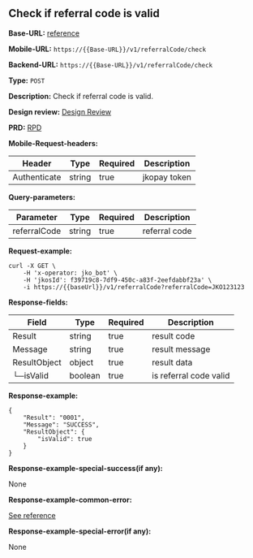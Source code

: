 #
## Check if referral code is valid

**Base-URL:** [reference](https://jkopay.atlassian.net/wiki/spaces/RD4/pages/53215233/jkopay-referral-svc+Base-URL+reference)

**Mobile-URL:** `https://{{Base-URL}}/v1/referralCode/check`

**Backend-URL:** `https://{{Base-URL}}/v1/referralCode/check`

**Type:** `POST`

**Description:** Check if referral code is valid.

**Design review:** [Design Review](https://jkopay.atlassian.net/wiki/spaces/RD4/pages/33424007/referral+code+Design+Review)

**PRD:** [RPD](https://jkopay.atlassian.net/wiki/spaces/PM/pages/29687846)

**Mobile-Request-headers:**

| Header       | Type   | Required | Description  |
|--------------|--------|----------|--------------|
| Authenticate | string | true     | jkopay token |

**Query-parameters:**

| Parameter    | Type   | Required | Description   |
|--------------|--------|----------|---------------|
| referralCode | string | true     | referral code |

**Request-example:**
```
curl -X GET \
    -H 'x-operator: jko_bot' \
    -H 'jkosId': f39719c8-7df9-450c-a83f-2eefdabbf23a' \
    -i https://{{baseUrl}}/v1/referralCode?referralCode=JKO123123
```

**Response-fields:**

| Field        | Type    | Required | Description            |
|--------------|---------|----------|------------------------|
| Result       | string  | true     | result code            |
| Message      | string  | true     | result message         |
| ResultObject | object  | true     | result data            |
| └─isValid    | boolean | true     | is referral code valid |

**Response-example:**
```
{
    "Result": "0001",
    "Message": "SUCCESS",
    "ResultObject": {
        "isValid": true
    }
}
```

**Response-example-special-success(if any):**

None

**Response-example-common-error:**

[See reference](https://jkopay.atlassian.net/wiki/spaces/RD4/pages/29852060/jkopay-app-svc+result+code)

**Response-example-special-error(if any):**

None